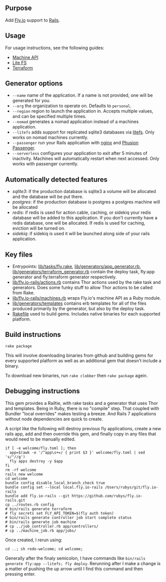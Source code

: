 ## Purpose

Add [Fly.io](https://fly.io) support to [Rails](https://rubyonrails.org/).

## Usage

For usage instructions, see the following guides:

  * [Machine API](https://fly.io/docs/rails/advanced-guides/machine/)
  * [Lite FS](https://fly.io/docs/rails/advanced-guides/litefs/)
  * [Terraform](https://fly.io/docs/rails/advanced-guides/terraform/)

## Generator options

  * `--name` name of the application.  If a name is not provided, one will be generated for you.
  * `--org` the organization to operate on.  Defaults to `personal`.
  * `--region` region to launch the application in.  Accepts multiple values, and can be specified multiple times.
  * `--nomad` generates a nomad application instead of a machines application.
  * `--litefs` adds support for replicated sqlite3 databases via [litefs](https://fly.io/blog/introducing-litefs/).  Only works on nomad machines currently.
  * `--passenger` run your Rails application with [nginx](https://www.nginx.com/) and [Phusion Passenger](https://www.phusionpassenger.com/).
  * `--serverless` configures your application to exit after 5 minutes of inactivity.  Machines will automatically restart when next accessed.  Only works with passenger currently.

## Automatically detected features

  * _sqlite3_: if the production database is sqlite3 a volume will be allocated and the database will be put there.
  * _postgres_: if the production database is postgres a postgres machine will be allocated
  * _redis_: if redis is used for action cable, caching, or sidekiq your redis database will be added to this application.  If you don't currently have a redis database, one will be allocated.  If redis is used for caching, eviction will be turned on.
  * _sidekiq_: if sidekiq is used it will be launched along side of your rails application.

## Key files

  * Entrypoints: [lib/tasks/fly.rake](./lib/tasks/fly.rake), [lib/generators/app_generator.rb](./lib/generators/app_generator.rb), [lib/generators/terraform_generator.rb](.lib/generators/terraform_generator.rb) contain the deploy task, fly:app generator and
  fly:terraform generator respectively.
  * [lib/fly.io-rails/actions.rb](./lib/fly.io-rails/actions.rb) contains Thor actions used by the
  rake task and generators.  Does some funky stuff to allow Thor actions to
  be called from Rake.
  * [lib/fly.io-rails/machines.rb](./lib/fly.io-rails/machines.rb) wraps Fly.io's machine API as a Ruby module.
  * [lib/generators/templates](./lib/generators/templates) contains erb
  templates for all of the files produced primarily by the generator, but also
  by the deploy task.
  * [Rakefile](./Rakefile) used to build gems.  Includes native binaries for each supported platform.



## Build instructions

```
rake package
```

This will involve downloading binaries from github and building gems for
every supported platform as well as an additional gem that doesn't
include a binary.

To download new binaries, run `rake clobber` then `rake package` agein.

## Debugging instructions

This gem provides a Railtie, with rake tasks and a generator that uses
Thor and templates.  Being in Ruby, there is no "compile" step.  That
coupled with Bundler "local overrides" makes testing a breeze.  And
Rails 7 applications without node dependencies are quick to create.

A script like the following will destroy previous fly applications,
create a new rails app, add and then override this gem, and finally
copy in any files that would need to be manually edited.

```
if [ -e welcome/fly.toml ]; then
  app=$(awk -e '/^app\s+=/ { print $3 }' welcome/fly.toml | sed 's/"//g')
  fly apps destroy -y $app
fi
rm -rf welcome
rails new welcome
cd welcome
bundle config disable_local_branch_check true
bundle config set --local local.fly.io-rails /Users/rubys/git/fly.io-rails
bundle add fly.io-rails --git https://github.com/rubys/fly.io-rails.git
cp ../routes.rb config
# bin/rails generate terraform
# fly secrets set FLY_API_TOKEN=$(fly auth token)
# bin/rails generate controller job start complete status
# bin/rails generate job machine
# cp ../job_controller.rb app/controllers/
# cp ../machine_job.rb app/jobs/
```

Once created, I rerun using:

```
cd ..; sh redo-welcome; cd welcome; 
```

Generally after the finaly semicolon, I have commands like
`bin/rails generate fly:app --litefs; fly deploy`.  Rerunning
after I make a change is a matter of pushing the up arrow until
I find this command and then pressing enter.

